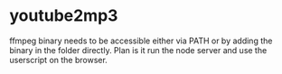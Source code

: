 # youtube2mp3

ffmpeg binary needs to be accessible either via PATH or by adding the binary in the folder directly.
Plan is it run the node server and use the userscript on the browser. 